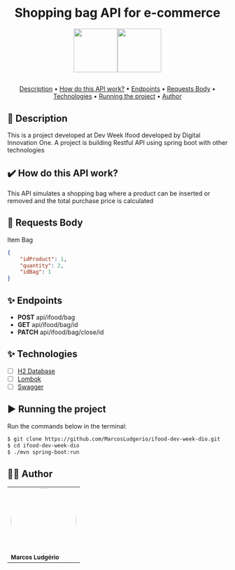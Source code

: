 <div style="display: flex; justify-content:center; align-items: center">
<h1>  Shopping bag API for e-commerce </h1>
</div>
<div align="center" style="display: flex; justify-content:center;">
            <img width="100" src="https://cdn.jsdelivr.net/gh/devicons/devicon/icons/spring/spring-original.svg" />
            <img width="100" src="https://cdn.jsdelivr.net/gh/devicons/devicon/icons/java/java-original-wordmark.svg" />
</div>

##

<p align="center">
 <a href="#desc">Description</a> •
 <a href="#features">How do this API work?</a> •
 <a href="#endpoints">Endpoints</a> • 
 <a href="#examples">Requests Body</a> • 
 <a href="#techs">Technologies</a> • 
 <a href="#executando">Running the project</a> • 
 <a href="#autor">Author</a>
</p>

<div id="desc"/>

## 📝 Description

This is a project developed at Dev Week Ifood developed by Digital Innovation One. A project is building Restful API
using spring boot with other technologies

<div id="features" />

## ✔️ How do this API work?

This API simulates a shopping bag where a product can be inserted or removed and the total purchase price is calculated

<div id="examples"/>

## 📑 Requests Body
Item Bag
```json
{
    "idProduct": 1,
    "quantity": 2,
    "idBag": 1
}
```

<div id="endpoints"/>

## ✨ Endpoints

- **POST** api/ifood/bag
- **GET** api/ifood/bag/id
- **PATCH** api/ifood/bag/close/id

<div id="techs"/>

## ✨ Technologies

-   [ ] [H2 Database](https://www.h2database.com/html/main.html)
-   [ ] [Lombok](https://projectlombok.org/)
-   [ ] [Swagger](https://swagger.io/)

<div id="executando" />

## ▶️ Running the project

Run the commands below in the terminal:

```sh
$ git clone https://github.com/MarcosLudgerio/ifood-dev-week-dio.git
$ cd ifood-dev-week-dio
$ ./mvn spring-boot:run
```

<div id="autor" />

## 👩‍💻 Author

<table>
   <tr>
     <td>
        <a href="https://github.com/MarcosLudgerio">
         <img style="border-radius: 50%;" src="https://avatars0.githubusercontent.com/u/43012976?s=460&u=1163c04d9f35b577063b3f6550ae520c4dd2f866&v=4" width="150" alt=""/>
        </a>
        <br/><sub><b>Marcos Ludgério</b></sub>
     </td>
   </tr>
</table>
